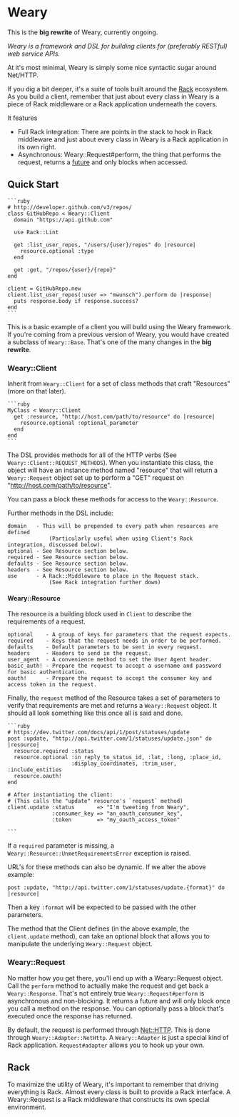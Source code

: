 # Weary

This is the **big rewrite** of Weary, currently ongoing.

_Weary is a framework and DSL for building clients for (preferably RESTful) web service APIs._

At it's most minimal, Weary is simply some nice syntactic sugar around Net/HTTP.

If you dig a bit deeper, it's a suite of tools built around the [Rack](http://rack.rubyforge.org/) ecosystem. As you build a client, remember that just about every class in Weary is a piece of Rack middleware or a Rack application underneath the covers.

It features
+ Full Rack integration:
  There are points in the stack to hook in Rack middleware and just about every class in Weary is a Rack application in its own right.
+ Asynchronous:
  Weary::Request#perform, the thing that performs the request, returns a [future](http://en.wikipedia.org/wiki/Futures_and_promises) and only blocks when accessed.


## Quick Start

    ```ruby
    # http://developer.github.com/v3/repos/
    class GitHubRepo < Weary::Client
      domain "https://api.github.com"

      use Rack::Lint

      get :list_user_repos, "/users/{user}/repos" do |resource|
        resource.optional :type
      end

      get :get, "/repos/{user}/{repo}"
    end

    client = GitHubRepo.new
    client.list_user_repos(:user => "mwunsch").perform do |response|
      puts response.body if response.success?
    end
    ```

This is a basic example of a client you will build using the Weary framework. If you're coming from a previous version of Weary, you would have created a subclass of `Weary::Base`. That's one of the many changes in the **big rewrite**.

### Weary::Client

Inherit from `Weary::Client` for a set of class methods that craft "Resources" (more on that later).

    ```ruby
    MyClass < Weary::Client
      get :resource, "http://host.com/path/to/resource" do |resource|
        resource.optional :optional_parameter
      end
    end
    ```

The DSL provides methods for all of the HTTP verbs (See `Weary::Client::REQUEST_METHODS`). When you instantiate this class, the object will have an instance method named "resource" that will return a `Weary::Request` object set up to perform a "GET" request on "http://host.com/path/to/resource".

You can pass a block these methods for access to the `Weary::Resource`.

Further methods in the DSL include:

    domain   - This will be prepended to every path when resources are defined
                 (Particularly useful when using Client's Rack integration, discussed below).
    optional - See Resource section below.
    required - See Resource section below.
    defaults - See Resource section below.
    headers  - See Resource section below.
    use      - A Rack::Middleware to place in the Request stack.
                 (See Rack integration further down)


#### Weary::Resource

The resource is a building block used in `Client` to describe the requirements of a request.

    optional    - A group of keys for parameters that the request expects.
    required    - Keys that the request needs in order to be performed.
    defaults    - Default parameters to be sent in every request.
    headers     - Headers to send in the request.
    user_agent  - A convenience method to set the User Agent header.
    basic_auth! - Prepare the request to accept a username and password for basic authentication.
    oauth!      - Prepare the request to accept the consumer key and access token in the request.

Finally, the `request` method of the Resource takes a set of parameters to verify that requirements are met and returns a `Weary::Request` object. It should all look something like this once all is said and done.

    ```ruby
    # https://dev.twitter.com/docs/api/1/post/statuses/update
    post :update, "http://api.twitter.com/1/statuses/update.json" do |resource|
      resource.required :status
      resource.optional :in_reply_to_status_id, :lat, :long, :place_id,
                        :display_coordinates, :trim_user, :include_entities
      resource.oauth!
    end

    # After instantiating the client:
    # (This calls the "update" resource's `request` method)
    client.update :status       => "I'm tweeting from Weary",
                  :consumer_key => "an_oauth_consumer_key",
                  :token        => "my_oauth_access_token"

    ```

If a `required` parameter is missing, a `Weary::Resource::UnmetRequirementsError` exception is raised.

URL's for these methods can also be dynamic. If we alter the above example:

    post :update, "http://api.twitter.com/1/statuses/update.{format}" do |resource|

Then a key `:format` will be expected to be passed with the other parameters.

The method that the Client defines (in the above example, the `client.update` method), can take an optional block that allows you to manipulate the underlying `Weary::Request` object.

### Weary::Request

No matter how you get there, you'll end up with a Weary::Request object. Call the `perform` method to actually make the request and get back a `Weary::Response`. That's not entirely true `Weary::Request#perform` is asynchronous and non-blocking. It returns a future and will only block once you call a method on the response. You can optionally pass a block that's executed once the response has returned.

By default, the request is performed through [Net::HTTP](http://www.ruby-doc.org/stdlib-1.9.3/libdoc/net/http/rdoc/Net/HTTP.html). This is done through `Weary::Adapter::NetHttp`. A `Weary::Adapter` is just a special kind of Rack application. `Request#adapter` allows you to hook up your own.

## Rack

To maximize the utility of Weary, it's important to remember that driving everything is Rack. Almost every class is built to provide a Rack interface. A Weary::Request is a Rack middleware that constructs its own special environment.
